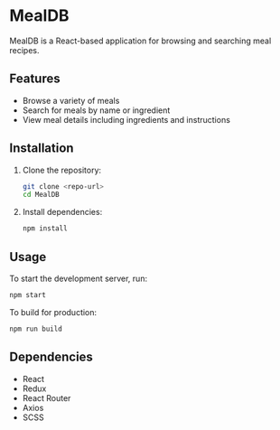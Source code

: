 # MealDB

MealDB is a React-based application for browsing and searching meal recipes.

## Features

- Browse a variety of meals
- Search for meals by name or ingredient
- View meal details including ingredients and instructions

## Installation

1. Clone the repository:
   ```sh
   git clone <repo-url>
   cd MealDB
   ```
2. Install dependencies:
   ```sh
   npm install
   ```

## Usage

To start the development server, run:
```sh
npm start
```

To build for production:
```sh
npm run build
```

## Dependencies

- React
- Redux
- React Router
- Axios
- SCSS

